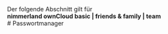 <div class="alert alert-info">
Der folgende Abschnitt gilt für <br>
<strong>nimmerland ownCloud basic | friends & family | team</strong>
</div>
# Passwortmanager

